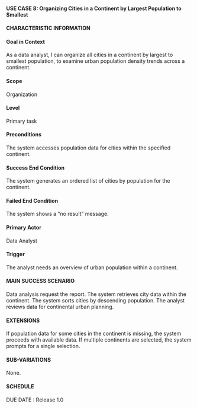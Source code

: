 #### **USE CASE 8: Organizing Cities in a Continent by Largest Population to Smallest**
#### **CHARACTERISTIC INFORMATION**

#### **Goal in Context**
As a data analyst, I can organize all cities in a continent by largest to smallest population, to examine urban population density trends across a continent.

#### **Scope**
Organization

#### **Level**
Primary task

#### **Preconditions**
The system accesses population data for cities within the specified continent.

#### **Success End Condition**
The system generates an ordered list of cities by population for the continent.

#### **Failed End Condition**
The system shows a “no result” message.

#### **Primary Actor**
Data Analyst

#### **Trigger**
The analyst needs an overview of urban population within a continent.

#### **MAIN SUCCESS SCENARIO**
Data analysis request the report.
The system retrieves city data within the continent.
The system sorts cities by descending population.
The analyst reviews data for continental urban planning.
#### **EXTENSIONS**
If population data for some cities in the continent is missing, the system proceeds with available data.
If multiple continents are selected, the system prompts for a single selection.

#### **SUB-VARIATIONS**
None.

#### **SCHEDULE**
DUE DATE : Release 1.0

